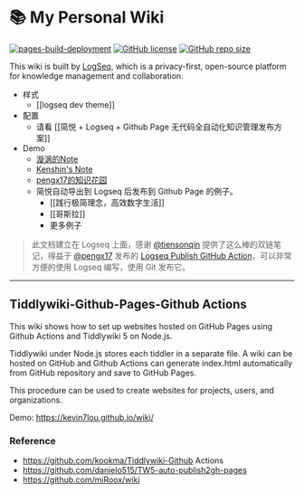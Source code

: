 # 📚 My Personal Wiki
[![pages-build-deployment](https://github.com/kevin7lou/wiki/actions/workflows/pages/pages-build-deployment/badge.svg)](https://github.com/kevin7lou/wiki/actions/workflows/pages/pages-build-deployment)
[![GitHub license](https://img.shields.io/github/license/kevin7lou/wiki)](https://github.com/kevin7lou/wiki/blob/master/LICENSE)
[![GitHub repo size](https://img.shields.io/github/repo-size/kevin7lou/wiki?logoColor=orange)](https://github.com/kevin7lou/wiki.git)

This wiki is built by [LogSeq](https://github.com/logseq/logseq), which is a privacy-first, open-source platform for knowledge management and collaboration. 

- 样式
    - [[logseq dev theme]]
- 配置
	- 请看 [[简悦 + Logseq + Github Page 无代码全自动化知识管理发布方案]]
- Demo
    - [漩涡的Note](https://note.xuanwo.io/)
    - [Kenshin's Note](https://kenshin.wang/note)
    - [pengx17的知识花园](https://pengx17.github.io/knowledge-garden/)
	- 简悦自动导出到 Logseq 后发布到 Github Page 的例子。
		- [[践行极简理念，高效数字生活]]
		- [[哥斯拉]]
		- 更多例子 


> 此文档建立在 Logseq 上面，感谢 [@tiensonqin](https://twitter.com/tiensonqin) 提供了这么棒的双链笔记，得益于 [@pengx17](https://twitter.com/pengx17) 发布的 [Logseq Publish GitHub Action](https://pengx17.github.io/knowledge-garden/#/page/logseq%20publish%20github%20action)，可以非常方便的使用 Logseq 编写，使用 Git 发布它。

----
## Tiddlywiki-Github-Pages-Github Actions
This wiki shows how to set up websites hosted on GitHub Pages using Github Actions and Tiddlywiki 5 on Node.js.

Tiddlywiki under Node.js stores each tiddler in a separate file. A wiki can be hosted on GitHub and Github Actions can generate index.html automatically from GitHub repository and save to GitHub Pages.

This procedure can be used to create websites for projects, users, and organizations.

Demo: https://kevin7lou.github.io/wiki/

### Reference
- https://github.com/kookma/Tiddlywiki-Github Actions
- https://github.com/danielo515/TW5-auto-publish2gh-pages
- https://github.com/miRoox/wiki

